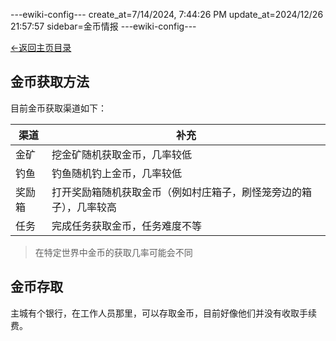 ---ewiki-config---
create_at=7/14/2024, 7:44:26 PM
update_at=2024/12/26 21:57:57
sidebar=金币情报
---ewiki-config---


 [<-返回主页目录](../index.md#目录)

## 金币获取方法

目前金币获取渠道如下：

|渠道|补充|
|---|---|
|金矿| 挖金矿随机获取金币，几率较低|
|钓鱼| 钓鱼随机钓上金币，几率较低|
|奖励箱| 打开奖励箱随机获取金币（例如村庄箱子，刷怪笼旁边的箱子），几率较高|
|任务| 完成任务获取金币，任务难度不等|

> 在特定世界中金币的获取几率可能会不同

## 金币存取

主城有个银行，在工作人员那里，可以存取金币，目前好像他们并没有收取手续费。